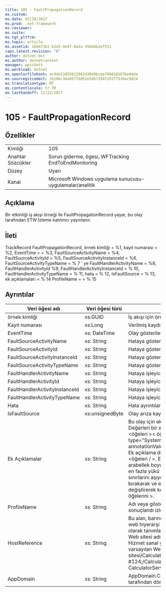 ```yaml
---
title: 105 - FaultPropagationRecord
ms.custom: 
ms.date: 03/30/2017
ms.prod: .net-framework
ms.reviewer: 
ms.suite: 
ms.tgt_pltfrm: 
ms.topic: article
ms.assetid: 168473b1-b1e5-4e9f-8a2a-35bbdb2ef531
caps.latest.revision: "6"
author: dotnet-bot
ms.author: dotnetcontent
manager: wpickett
ms.workload: dotnet
ms.openlocfilehash: ec9de51055812083430d9bcee780818187be04da
ms.sourcegitcommit: 16186c34a957fdd52e5db7294f291f7530ac9d24
ms.translationtype: MT
ms.contentlocale: tr-TR
ms.lasthandoff: 12/22/2017
---
```

# <a name="105---faultpropagationrecord"></a>105 - FaultPropagationRecord
## <a name="properties"></a>Özellikler  
  
|||  
|-|-|  
|Kimliği|105|  
|Anahtar Sözcükler|Sorun giderme, ögesi, WFTracking EndToEndMonitoring|  
|Düzey|Uyarı|  
|Kanal|Microsoft Windows uygulama sunucusu-uygulamalar/analitik|  
  
## <a name="description"></a>Açıklama  
 Bir etkinliği iş akışı örneği ile FaultPropagationRecord yayar, bu olay tarafından ETW İzleme katılımcı yayınlanır.  
  
## <a name="message"></a>İleti  
 TrackRecord FaultPropagationRecord, örnek kimliği = %1, kayıt numarası = %2, EventTime = = %3, FaultSourceActivityName = %4, FaultSourceActivityId = %5, FaultSourceActivityInstanceId = %6, FaultSourceActivityTypeName = % 7 ' ye FaultHandlerActivityName = %8,  FaultHandlerActivityId %9, FaultHandlerActivityInstanceId = % 10, FaultHandlerActivityTypeName = % 11, hata = % 12, IsFaultSource = % 13, ek açıklamaları = % 14 ProfileName = = % 15  
  
## <a name="details"></a>Ayrıntılar  
  
|Veri öğesi adı|Veri öğesi türü|Açıklama|  
|--------------------|--------------------|-----------------|  
|örnek kimliği|xs:GUID|İş akışı için örnek kimliği|  
|Kayıt numarası|xs:Long|Verilmiş kaydı sıra sayısı|  
|EventTime|xs: DateTime|Olay gösterilen zaman UTC zamanı|  
|FaultSourceActivityName|xs: String|Hataya gösterilen etkinlik adı|  
|FaultSourceActivityId|xs: String|Hataya gösterilen etkinlik kimliği|  
|FaultSourceActivityInstanceId|xs: String|Hataya gösterilen etkinlik örnek kimliği|  
|FaultSourceActivityTypeName|xs: String|Hataya gösterilen etkinlik türü|  
|FaultHandlerActivityName|xs: String|Hataya işleyici etkinliği görünen adı|  
|FaultHandlerActivityId|xs: String|Hataya işleyici etkinlik kimliği|  
|FaultHandlerActivityInstanceId|xs: String|Hataya işleyici etkinliği örnek kimliği|  
|FaultHandlerActivityTypeName|xs: String|Hataya işleyici etkinlik türü|  
|Hata|xs: String|Hata ayrıntıları|  
|IsFaultSource|xs:unsignedByte|Olay arıza kaynağından yayılan, gösterir|  
|Ek Açıklamalar|xs: String|Bu olay için eklenen ek açıklamalar.  Değerleri bir xml öğesi biçimde depolanır \<öğeleri >\< öğe adı "annotationName" type="System.String =" > annotationValue\</Madde > \< /öğelerini >.  Ek açıklama dizesi içeriyorsa belirtilmişse \<öğeleri / >. ETW olay boyutu ETW arabellek boyutu veya bir ETW olayı için en fazla yükü sınırlıdır. Olay boyutu ETW sınırlarını aşıyor sonra olay ek açıklamalar bırakarak ve ek açıklama değeri ile değiştirerek kesilir \<öğeleri >...  \< /öğelerini >.|  
|ProfileName|xs: String|Adı veya gösterilmesini bu olay sonuçlandı izleme profili|  
|HostReference|xs: String|Bu alan, barındırılan web hizmetleri için web hiyerarşi hizmetinde benzersiz olarak tanımlar.  Biçimi olarak tanımlanan ' Web sitesi adı uygulamanın sanal yolu &#124; Hizmet sanal yolu &#124; ServiceName' örnek: ' varsayılan Web sitesi/CalculatorApplication, #124;/CalculatorService.svc &#124; CalculatorService'|  
|AppDomain|xs: String|AppDomain.CurrentDomain.FriendlyName tarafından döndürülen dize.|

